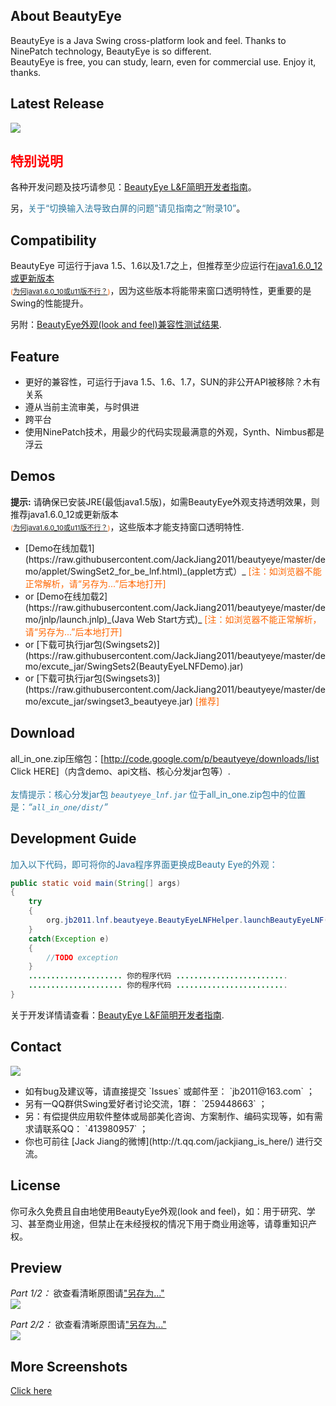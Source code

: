 ## About BeautyEye
BeautyEye is a Java Swing cross-platform look and feel. Thanks to NinePatch technology, BeautyEye is so different.<br>BeautyEye is free, you can study, learn, even for commercial use. Enjoy it, thanks.

## Latest Release
![](https://raw.githubusercontent.com/JackJiang2011/beautyeye/master/release_notes/v3.5_release_note.png)

## <font color="#ff0000">特别说明</font>
各种开发问题及技巧请参见：[BeautyEye L&F简明开发者指南](http://code.google.com/p/beautyeye/wiki/Introduction)。

另，<font color="#2A779D">关于“切换输入法导致白屏的问题”请见指南之“附录10”</font>。

## Compatibility
BeautyEye 可运行于java 1.5、1.6以及1.7之上，但推荐至少应运行在[java1.6.0_12或更新版本](http://www.java.com/zh_CN/download/) <br><font style="font-size: 11px" color="#FF6600">([为何java1.6.0_10或u11版不行？](https://code.google.com/p/beautyeye/wiki/java_1_6_0_u10_BUG_6750920 ))</font>，因为这些版本将能带来窗口透明特性，更重要的是Swing的性能提升。

另附：[BeautyEye外观(look and feel)兼容性测试结果](http://code.google.com/p/beautyeye/wiki/Compatibility_test_results).

## Feature
<ul>
<li>更好的兼容性，可运行于java 1.5、1.6、1.7，SUN的非公开API被移除？木有关系</li>
<li>遵从当前主流审美，与时俱进</li>
<li>跨平台</li>
<li>使用NinePatch技术，用最少的代码实现最满意的外观，Synth、Nimbus都是浮云</li>
</ul>

## Demos
<b>提示:</b>  请确保已安装JRE(最低java1.5版)，如需BeautyEye外观支持透明效果，则推荐java1.6.0_12或更新版本<br><font style="font-size: 11px" color="#FF6600">([为何java1.6.0_10或u11版不行？](https://code.google.com/p/beautyeye/wiki/java_1_6_0_u10_BUG_6750920))</font>，这些版本才能支持窗口透明特性.
<ul>
<li>
[Demo在线加载1](https://raw.githubusercontent.com/JackJiang2011/beautyeye/master/demo/applet/SwingSet2_for_be_lnf.html)_(applet方式）_ <font color="#FF6600">[注：如浏览器不能正常解析，请“另存为...”后本地打开]</font></li>
<li>or 
[Demo在线加载2](https://raw.githubusercontent.com/JackJiang2011/beautyeye/master/demo/jnlp/launch.jnlp)_(Java Web Start方式)_ <font color="#FF6600">[注：如浏览器不能正常解析，请“另存为...”后本地打开]</font></li>
<li>or 
[下载可执行jar包(Swingsets2)](https://raw.githubusercontent.com/JackJiang2011/beautyeye/master/demo/excute_jar/SwingSets2(BeautyEyeLNFDemo).jar)</li>
<li>or 
[下载可执行jar包(Swingsets3)](https://raw.githubusercontent.com/JackJiang2011/beautyeye/master/demo/excute_jar/swingset3_beautyeye.jar) <font color="#FF6600">[推荐]</font></li>
</ul>

## Download
all_in_one.zip压缩包：[http://code.google.com/p/beautyeye/downloads/list Click HERE]（内含demo、api文档、核心分发jar包等）.<br><br>
<font color="#2A779D">友情提示：核心分发jar包 *`beautyeye_lnf.jar`* 位于all_in_one.zip包中的位置是：*“`all_in_one/dist/`”*</font>

## Development Guide
<font color="#2A779D">加入以下代码，即可将你的Java程序界面更换成Beauty Eye的外观：</font>
```Java
public static void main(String[] args)
{
    try
    {
        org.jb2011.lnf.beautyeye.BeautyEyeLNFHelper.launchBeautyEyeLNF();
    }
    catch(Exception e)
    {
        //TODO exception
    }
    ..................... 你的程序代码 .........................
    ..................... 你的程序代码 .........................
}
```

关于开发详情请查看：[BeautyEye L&F简明开发者指南](http://code.google.com/p/beautyeye/wiki/Introduction).

## Contact
![](https://raw.githubusercontent.com/JackJiang2011/beautyeye/master/screenshots/js2.png)
<ul>
<li>如有bug及建议等，请直接提交 `Issues` 或邮件至： `jb2011@163.com` ；</li>
<li>另有一QQ群供Swing爱好者讨论交流，1群： `259448663` ；</li>
<li>另：有偿提供应用软件整体或局部美化咨询、方案制作、编码实现等，如有需求请联系QQ： `413980957` ；</li>
<li>你也可前往 [Jack Jiang的微博](http://t.qq.com/jackjiang_is_here/) 进行交流。</li>
</ul>

## License
你可永久免费且自由地使用BeautyEye外观(look and feel)，如：用于研究、学习、甚至商业用途，但禁止在未经授权的情况下用于商业用途等，请尊重知识产权。

## Preview
*Part 1/2：* 欲查看清晰原图请["另存为..."](https://raw.githubusercontent.com/JackJiang2011/beautyeye/master/preview/be_lnf_preview.png )<br>
![](https://raw.githubusercontent.com/JackJiang2011/beautyeye/master/preview/be_lnf_preview.png)

*Part 2/2：* 欲查看清晰原图请["另存为..."](https://raw.githubusercontent.com/JackJiang2011/beautyeye/master/preview/be_lnf_preview2.png)<br>
![](https://raw.githubusercontent.com/JackJiang2011/beautyeye/master/preview/be_lnf_preview2.png)

## More Screenshots
[Click here](http://code.google.com/p/beautyeye/wiki/screenshots_all_in_one)
